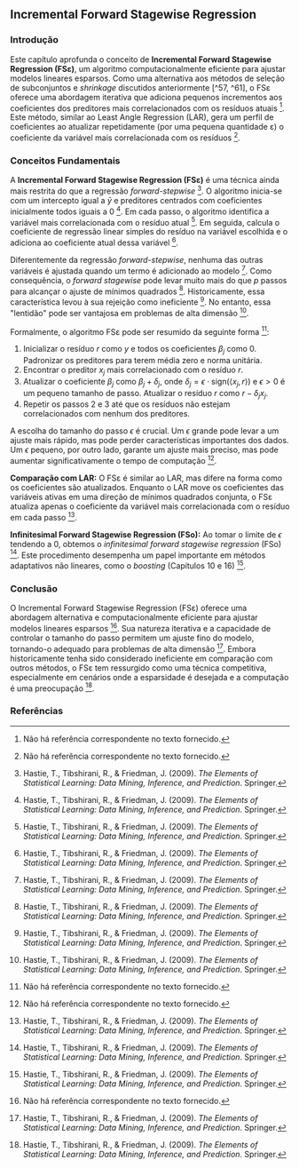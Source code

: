 ## Incremental Forward Stagewise Regression
### Introdução
Este capítulo aprofunda o conceito de **Incremental Forward Stagewise Regression (FSε)**, um algoritmo computacionalmente eficiente para ajustar modelos lineares esparsos. Como uma alternativa aos métodos de seleção de subconjuntos e *shrinkage* discutidos anteriormente [^57, ^61], o FSε oferece uma abordagem iterativa que adiciona pequenos incrementos aos coeficientes dos preditores mais correlacionados com os resíduos atuais [^1]. Este método, similar ao Least Angle Regression (LAR), gera um perfil de coeficientes ao atualizar repetidamente (por uma pequena quantidade ε) o coeficiente da variável mais correlacionada com os resíduos [^1].

### Conceitos Fundamentais
A **Incremental Forward Stagewise Regression (FSε)** é uma técnica ainda mais restrita do que a regressão *forward-stepwise* [^60]. O algoritmo inicia-se com um intercepto igual a $\bar{y}$ e preditores centrados com coeficientes inicialmente todos iguais a 0 [^60]. Em cada passo, o algoritmo identifica a variável mais correlacionada com o resíduo atual [^60]. Em seguida, calcula o coeficiente de regressão linear simples do resíduo na variável escolhida e o adiciona ao coeficiente atual dessa variável [^60].

Diferentemente da regressão *forward-stepwise*, nenhuma das outras variáveis é ajustada quando um termo é adicionado ao modelo [^60]. Como consequência, o *forward stagewise* pode levar muito mais do que *p* passos para alcançar o ajuste de mínimos quadrados [^60]. Historicamente, essa característica levou à sua rejeição como ineficiente [^60]. No entanto, essa "lentidão" pode ser vantajosa em problemas de alta dimensão [^60].

Formalmente, o algoritmo FSε pode ser resumido da seguinte forma [^1]:
1. Inicializar o resíduo $r$ como $y$ e todos os coeficientes $\beta_j$ como 0. Padronizar os preditores para terem média zero e norma unitária.
2. Encontrar o preditor $x_j$ mais correlacionado com o resíduo $r$.
3. Atualizar o coeficiente $\beta_j$ como $\beta_j + \delta_j$, onde $\delta_j = \epsilon \cdot \text{sign}(\langle x_j, r \rangle)$ e $\epsilon > 0$ é um pequeno tamanho de passo. Atualizar o resíduo $r$ como $r - \delta_j x_j$.
4. Repetir os passos 2 e 3 até que os resíduos não estejam correlacionados com nenhum dos preditores.

A escolha do tamanho do passo $\epsilon$ é crucial. Um $\epsilon$ grande pode levar a um ajuste mais rápido, mas pode perder características importantes dos dados. Um $\epsilon$ pequeno, por outro lado, garante um ajuste mais preciso, mas pode aumentar significativamente o tempo de computação [^1].

**Comparação com LAR:**
O FSε é similar ao LAR, mas difere na forma como os coeficientes são atualizados. Enquanto o LAR move os coeficientes das variáveis ativas em uma direção de mínimos quadrados conjunta, o FSε atualiza apenas o coeficiente da variável mais correlacionada com o resíduo em cada passo [^73].

**Infinitesimal Forward Stagewise Regression (FSo):**
Ao tomar o limite de $\epsilon$ tendendo a 0, obtemos o *infinitesimal forward stagewise regression* (FSo) [^87]. Este procedimento desempenha um papel importante em métodos adaptativos não lineares, como o *boosting* (Capítulos 10 e 16) [^87].

### Conclusão
O Incremental Forward Stagewise Regression (FSε) oferece uma abordagem alternativa e computacionalmente eficiente para ajustar modelos lineares esparsos [^1]. Sua natureza iterativa e a capacidade de controlar o tamanho do passo permitem um ajuste fino do modelo, tornando-o adequado para problemas de alta dimensão [^60]. Embora historicamente tenha sido considerado ineficiente em comparação com outros métodos, o FSε tem ressurgido como uma técnica competitiva, especialmente em cenários onde a esparsidade é desejada e a computação é uma preocupação [^60].

### Referências
[^1]: Não há referência correspondente no texto fornecido.
[^57]: Hastie, T., Tibshirani, R., & Friedman, J. (2009). *The Elements of Statistical Learning: Data Mining, Inference, and Prediction*. Springer.
[^60]: Hastie, T., Tibshirani, R., & Friedman, J. (2009). *The Elements of Statistical Learning: Data Mining, Inference, and Prediction*. Springer.
[^61]: Hastie, T., Tibshirani, R., & Friedman, J. (2009). *The Elements of Statistical Learning: Data Mining, Inference, and Prediction*. Springer.
[^73]: Hastie, T., Tibshirani, R., & Friedman, J. (2009). *The Elements of Statistical Learning: Data Mining, Inference, and Prediction*. Springer.
[^87]: Hastie, T., Tibshirani, R., & Friedman, J. (2009). *The Elements of Statistical Learning: Data Mining, Inference, and Prediction*. Springer.
<!-- END -->